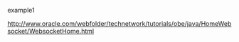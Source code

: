 example1

http://www.oracle.com/webfolder/technetwork/tutorials/obe/java/HomeWebsocket/WebsocketHome.html